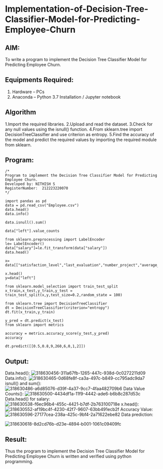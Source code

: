 # Implementation-of-Decision-Tree-Classifier-Model-for-Predicting-Employee-Churn

## AIM:
To write a program to implement the Decision Tree Classifier Model for Predicting Employee Churn.

## Equipments Required:
1. Hardware – PCs
2. Anaconda – Python 3.7 Installation / Jupyter notebook

## Algorithm
1.Import the required libraries. 2.Upload and read the dataset. 3.Check for any null values using the isnull() function. 4.From sklearn.tree import DecisionTreeClassifier and use criterion as entropy. 5.Find the accuracy of the model and predict the required values by importing the required module from sklearn.



## Program:
```
/*
Program to implement the Decision Tree Classifier Model for Predicting Employee Churn.
Developed by: NITHISH S
RegisterNumber:  212223220070
*/
```
```
import pandas as pd
data = pd.read_csv("Employee.csv")
data.head()
data.info()

data.isnull().sum()

data["left"].value_counts

from sklearn.preprocessing import LabelEncoder
le= LabelEncoder()
data["salary"]=le.fit_transform(data["salary"])
data.head()

x= data[["satisfaction_level","last_evaluation","number_project","average_montly_hours","time_spend_company","Work_accident","promotion_last_5years","salary"]]

x.head()
y=data["left"]

from sklearn.model_selection import train_test_split
x_train,x_test,y_train,y_test = train_test_split(x,y,test_size=0.2,random_state = 100)

from sklearn.tree import DecisionTreeClassifier
dt = DecisionTreeClassifier(criterion="entropy")
dt.fit(x_train,y_train)

y_pred = dt.predict(x_test)
from sklearn import metrics

accuracy = metrics.accuracy_score(y_test,y_pred)
accuracy

dt.predict([[0.5,0.8,9,260,6,0,1,2]])
```
## Output:
Data.head():
![318630456-311a67fb-1265-447c-938d-0c0272211d09](https://github.com/Nithish23013509/Implementation-of-Decision-Tree-Classifier-Model-for-Predicting-Employee-Churn/assets/149038138/fcd4e107-c4a0-4106-848d-cfb8d3dd746b)
Data.info():
![318630465-0d68fe8f-ca3a-497c-b849-cc795adc9da7](https://github.com/Nithish23013509/Implementation-of-Decision-Tree-Classifier-Model-for-Predicting-Employee-Churn/assets/149038138/b7307bd2-dee7-4272-aed8-aa764bb3f9ce)
isnull() and sum():
![318630486-a6d85076-d39f-4a37-9cc7-4faa482709b6](https://github.com/Nithish23013509/Implementation-of-Decision-Tree-Classifier-Model-for-Predicting-Employee-Churn/assets/149038138/e3dc2a21-6eb2-4901-a62d-2a2a71140f59)
Data Value Counts():
![318630500-4434df1a-11f9-4442-ade6-b6b8c287d53c](https://github.com/Nithish23013509/Implementation-of-Decision-Tree-Classifier-Model-for-Predicting-Employee-Churn/assets/149038138/82ae02a0-6c2b-46a3-ba2c-2dd05f77c67c)
Data.head() for salary:
![318630538-f6ec96b4-455c-4421-b7df-2b763100718e](https://github.com/Nithish23013509/Implementation-of-Decision-Tree-Classifier-Model-for-Predicting-Employee-Churn/assets/149038138/6cbefc79-0694-4d6f-9bf0-05422047963b)
x.head():
![318630552-af19bc4f-4230-42f7-9607-63bb491ecb2f](https://github.com/Nithish23013509/Implementation-of-Decision-Tree-Classifier-Model-for-Predicting-Employee-Churn/assets/149038138/83641623-1804-4256-b3b0-c4a0fd047432)
Accuracy Value:
![318630596-27177cea-238a-425c-9bf4-2a71622ebe82](https://github.com/Nithish23013509/Implementation-of-Decision-Tree-Classifier-Model-for-Predicting-Employee-Churn/assets/149038138/0c349b2a-795f-4bbe-8290-dcad0dfae4bc)
Data prediction:

![318630618-8d2cd76b-d23e-4894-b001-1061c09409fc](https://github.com/Nithish23013509/Implementation-of-Decision-Tree-Classifier-Model-for-Predicting-Employee-Churn/assets/149038138/6298ed90-cef1-4ced-b379-6d7797f88cac)


## Result:
Thus the program to implement the  Decision Tree Classifier Model for Predicting Employee Churn is written and verified using python programming.
